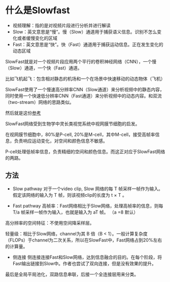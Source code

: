 # 什么是Slowfast
- 视频理解：指的是对视频片段进行分析并进行解读
- Slow：英文意思是“慢”。慢（Slow）通道用于捕获语义信息。识别不怎么变化或者缓慢变化的区域
- Fast：英文意思是“快”。快（Fast）通道用于捕获运动信息。正在发生变化的动态区域

SlowFast就是对一个视频片段应用两个平行的卷积神经网络（CNN），一个慢（Slow）通道，一个快（Fast）通道。

比如飞机起飞：包含相对静态的机场和一个在场景中快速移动的动态物体（飞机）

SlowFast使用了一个慢速高分辨率CNN（Slow通道）来分析视频中的静态内容，同时使用一个快速低分辨率CNN（Fast通道）来分析视频中的动态内容。和双流（two-stream）网络的思路类似。

然后就是这份[参考](https://zhuanlan.zhihu.com/p/53199842)

SlowFast网络受到生物学中灵长类视觉系统中视网膜节细胞的启发。

在视网膜节细胞中，80%是P-cell, 20%是M-cell，其中M-cell，接受高帧率信息，负责响应运动变化，对空间和颜色信息不敏感。

P-cell处理低帧率信息，负责精细的空间和颜色信息。而这正对应于SlowFast网络的两路。

## 方法
- Slow pathway
对于一个video clip, Slow 网络的每 T 帧采样一帧作为输入。假定该网络的输入为 T 帧，则该视频clip的长度为 t × T 。

- Fast pathway
高帧率：Fast网络相比于Slow网络，处理高帧率的信息，则每 T/a 帧采样一帧作为输入，也就是输入为 aT 帧。 （a =8 默认）

高分辨率的空间特征：不使用空间降采样层。

轻量级：相比于Slow网络，channel为其 B 倍（B < 1）。一般计算复杂度（FLOPs）于channel为二次关系，所以在SlowFast中，Fast网络占到20%左右的计算量。

- 侧连接
侧连接连接Fast和Slow网络，达到信息融合的目的。在每个阶段，将Fast输出链接到Slow中。作者也尝试了双向连接，但是没有效果的提升。

最后是全局平局池化，双路信息串联，后接一个全连接层用来分类。
